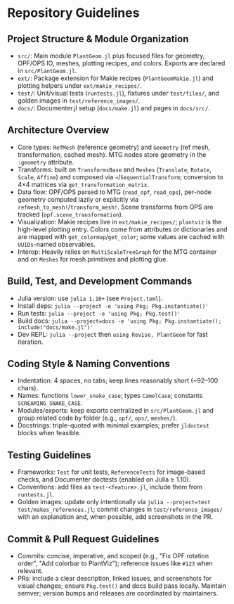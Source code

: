 # Repository Guidelines

## Project Structure & Module Organization
- `src/`: Main module `PlantGeom.jl` plus focused files for geometry, OPF/OPS IO, meshes, plotting recipes, and colors. Exports are declared in `src/PlantGeom.jl`.
- `ext/`: Package extension for Makie recipes (`PlantGeomMakie.jl`) and plotting helpers under `ext/makie_recipes/`.
- `test/`: Unit/visual tests (`runtests.jl`), fixtures under `test/files/`, and golden images in `test/reference_images/`.
- `docs/`: Documenter.jl setup (`docs/make.jl`) and pages in `docs/src/`.

## Architecture Overview
- Core types: `RefMesh` (reference geometry) and `Geometry` (ref mesh, transformation, cached mesh). MTG nodes store geometry in the `:geometry` attribute.
- Transforms: built on `TransformsBase` and `Meshes` (`Translate`, `Rotate`, `Scale`, `Affine`) and composed via `→`/`SequentialTransform`; conversion to 4×4 matrices via `get_transformation_matrix`.
- Data flow: OPF/OPS parsed to MTG (`read_opf`, `read_ops`), per-node geometry computed lazily or explicitly via `refmesh_to_mesh!`/`transform_mesh!`. Scene transforms from OPS are tracked (`opf.scene_transformation`).
- Visualization: Makie recipes live in `ext/makie_recipes/`; `plantviz` is the high-level plotting entry. Colors come from attributes or dictionaries and are mapped with `get_colormap`/`get_color`; some values are cached with `UUIDs`-named observables.
- Interop: Heavily relies on `MultiScaleTreeGraph` for the MTG container and on `Meshes` for mesh primitives and plotting glue.

## Build, Test, and Development Commands
- Julia version: use `julia 1.10+` (see `Project.toml`).
- Install deps: `julia --project -e 'using Pkg; Pkg.instantiate()'`
- Run tests: `julia --project -e 'using Pkg; Pkg.test()'`
- Build docs: `julia --project=docs -e 'using Pkg; Pkg.instantiate(); include("docs/make.jl")'`
- Dev REPL: `julia --project` then `using Revise, PlantGeom` for fast iteration.

## Coding Style & Naming Conventions
- Indentation: 4 spaces, no tabs; keep lines reasonably short (~92–100 chars).
- Names: functions `lower_snake_case`; types `CamelCase`; constants `SCREAMING_SNAKE_CASE`.
- Modules/exports: keep exports centralized in `src/PlantGeom.jl` and group related code by folder (e.g., `opf/`, `ops/`, `meshes/`).
- Docstrings: triple-quoted with minimal examples; prefer `jldoctest` blocks when feasible.

## Testing Guidelines
- Frameworks: `Test` for unit tests, `ReferenceTests` for image-based checks, and Documenter doctests (enabled on Julia ≥ 1.10).
- Conventions: add files as `test-<feature>.jl`, include them from `runtests.jl`.
- Golden images: update only intentionally via `julia --project=test test/makes_references.jl`; commit changes in `test/reference_images/` with an explanation and, when possible, add screenshots in the PR.

## Commit & Pull Request Guidelines
- Commits: concise, imperative, and scoped (e.g., "Fix OPF rotation order", "Add colorbar to PlantViz"); reference issues like `#123` when relevant.
- PRs: include a clear description, linked issues, and screenshots for visual changes; ensure `Pkg.test()` and docs build pass locally. Maintain semver; version bumps and releases are coordinated by maintainers.
